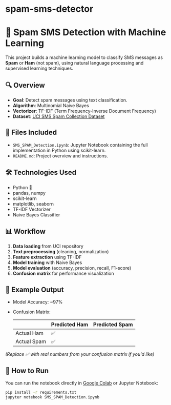 # spam-sms-detector
# 📧 Spam SMS Detection with Machine Learning

This project builds a machine learning model to classify SMS messages as **Spam** or **Ham** (not spam), using natural language processing and supervised learning techniques.

## 🔍 Overview

- **Goal**: Detect spam messages using text classification.
- **Algorithm**: Multinomial Naive Bayes
- **Vectorizer**: TF-IDF (Term Frequency-Inverse Document Frequency)
- **Dataset**: [UCI SMS Spam Collection Dataset](https://archive.ics.uci.edu/ml/datasets/SMS+Spam+Collection)

## 📁 Files Included

- `SMS_SPAM_Detection.ipynb`: Jupyter Notebook containing the full implementation in Python using scikit-learn.
- `README.md`: Project overview and instructions.

## 🛠️ Technologies Used

- Python 🐍
- pandas, numpy
- scikit-learn
- matplotlib, seaborn
- TF-IDF Vectorizer
- Naive Bayes Classifier

## 📊 Workflow

1. **Data loading** from UCI repository
2. **Text preprocessing** (cleaning, normalization)
3. **Feature extraction** using TF-IDF
4. **Model training** with Naive Bayes
5. **Model evaluation** (accuracy, precision, recall, F1-score)
6. **Confusion matrix** for performance visualization

## 📌 Example Output

- Model Accuracy: ~97%
- Confusion Matrix:
  
  |        | Predicted Ham | Predicted Spam |
  |--------|----------------|----------------|
  | Actual Ham  | ✅  |
  | Actual Spam | ✅  |

*(Replace ✅ with real numbers from your confusion matrix if you'd like)*

## 🚀 How to Run

You can run the notebook directly in [Google Colab](https://colab.research.google.com) or Jupyter Notebook:

```bash
pip install -r requirements.txt
jupyter notebook SMS_SPAM_Detection.ipynb

